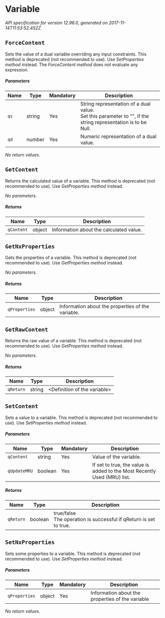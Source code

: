 
<!-- markdownlint-disable -->
# Variable

_API specification for version 12.96.0, generated on 2017-11-14T11:53:52.452Z._


## `ForceContent`

Sets the value of a dual variable overriding any input constraints.
This method is deprecated (not recommended to use). Use _SetProperties method_ instead. The _ForceContent method_ does not evaluate any expression. 

##### Parameters

Name | Type | Mandatory | Description
---- | ---- | --------- | -----------
`qs` | string | Yes | String representation of a dual value.<br>Set this parameter to "", if the string representation is to be Null.
`qd` | number | Yes | Numeric representation of a dual value.


_No return values._


## `GetContent`

Returns the calculated value of a variable.
This method is deprecated (not recommended to use). Use _GetProperties method_ instead. 


_No parameters._


##### Returns

Name | Type | Description
---- | ---- | -----------
`qContent` | object | Information about the calculated value.

## `GetNxProperties`

Gets the properties of a variable.
This method is deprecated (not recommended to use). Use _GetProperties method_ instead. 


_No parameters._


##### Returns

Name | Type | Description
---- | ---- | -----------
`qProperties` | object | Information about the properties of the variable.

## `GetRawContent`

Returns the raw value of a variable.
This method is deprecated (not recommended to use). Use _GetProperties method_ instead. 


_No parameters._


##### Returns

Name | Type | Description
---- | ---- | -----------
`qReturn` | string | &lt;Definition of the variable&gt;

## `SetContent`

Sets a value to a variable.
This method is deprecated (not recommended to use). Use _SetProperties method_ instead. 

##### Parameters

Name | Type | Mandatory | Description
---- | ---- | --------- | -----------
`qContent` | string | Yes | Value of the variable.
`qUpdateMRU` | boolean | Yes | If set to true, the value is added to the Most Recently Used (MRU) list.

##### Returns

Name | Type | Description
---- | ---- | -----------
`qReturn` | boolean | true/false<br><div class=note>The operation is successful if qReturn is set to true.</div>

## `SetNxProperties`

Sets some properties to a variable.
This method is deprecated (not recommended to use). Use _SetProperties method_ instead. 

##### Parameters

Name | Type | Mandatory | Description
---- | ---- | --------- | -----------
`qProperties` | object | Yes | Information about the properties of the variable


_No return values._
